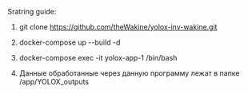 
Sratring guide:

1. git clone https://github.com/theWakine/yolox-inv-wakine.git

2. docker-compose up --build -d 

3. docker-compose exec -it yolox-app-1 /bin/bash

4. Данные обработанные через данную программу лежат в папке /app/YOLOX_outputs